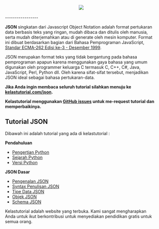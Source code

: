 <div align="center">
  <img src="https://kelastutorial.com/images/logo-json.gif"><br><br>
</div>
-----------------

**JSON** singkatan dari Javascript Object Notation adalah format pertukaran data berbasis teks yang ringan, mudah dibaca dan ditulis oleh manusia, serta mudah diterjemahkan atau di generate oleh mesin komputer. Format ini dibuat berdasarkan bagian dari Bahasa Pemprograman JavaScript, [Standar ECMA-262 Edisi ke-3 - Desember 1999](http://www.ecma-international.org/publications/files/ecma-st/ECMA-262.pdf).

JSON merupakan format teks yang tidak bergantung pada bahasa pemprograman apapun karena menggunakan gaya bahasa yang umum digunakan oleh programmer keluarga C termasuk C, C++, C#, Java, JavaScript, Perl, Python dll. Oleh karena sifat-sifat tersebut, menjadikan JSON ideal sebagai bahasa pertukaran-data.

**Jika Anda ingin membaca seluruh tutorial silahkan menuju ke [kelastutorial.com/json](https://kelastutorial.com/json/pengenalan-json.html).**

**Kelastutorial menggunakan [GitHub issues](https://github.com/kelastutorial/json-tutorial/issues) untuk me-request tutorial dan memperbaikinya.**

## Tutorial JSON

Dibawah ini adalah tutorial yang ada di kelastutorial :

 **Pendahuluan**
* [Pengertian Python](https://kelastutorial.com/python/)
* [Sejarah Python](https://kelastutorial.com/python/)
* [Versi Python](https://kelastutorial.com/python/)

 **JSON Dasar**
* [Pengenalan JSON](https://kelastutorial.com/json/pengenalan-json.html)
* [Syntax Penulisan JSON](https://kelastutorial.com/json/syntax-penulisan-json.html)
* [Tipe Data JSON](https://kelastutorial.com/json/tipe-data-json.html)
* [Objek JSON](https://kelastutorial.com/json/objek-json.html)
* [Schema JSON](https://kelastutorial.com/json/schema-json.html)

Kelastutorial adalah website yang terbuka. Kami sangat mengharapkan Anda untuk ikut berkontribusi untuk menyediakan pendidikan gratis untuk semua orang.
